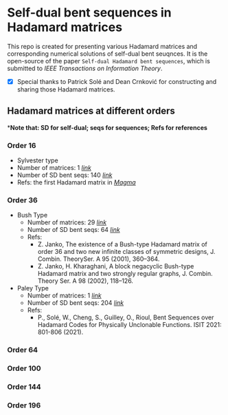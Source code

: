 # Self-dual bent sequences in Hadamard matrices

This repo is created for presenting various Hadamard matrices and corresponding numerical solutions of self-dual bent seuqnces. It is the open-source of the paper `Self-dual Hadamard bent sequences`, which is submitted to *IEEE Transactions on Information Theory*.

- [x] Special thanks to Patrick Solé and Dean Crnković for constructing and sharing those Hadamard matrices.

## Hadamard matrices at different orders

***Note that: SD for self-dual; seqs for sequences; Refs for references**

### Order 16

- Sylvester type
- Number of matrices: 1 [*link*](./Hadamard_matrices/H_n16_eigen4_Sylvester_N1.txt)
- Number of SD bent seqs: 140 [*link*](./bent_sequences/sd_bent_n16_eigen4_Sylvester_N1.log)
- Refs: the first Hadamard matrix in [*Magma*](http://magma.maths.usyd.edu.au/magma/)

### Order 36

- Bush Type
  - Number of matrices: 29 [*link*](./Hadamard_matrices/H_n36_eigen6_Bush_N29.txt)
  - Number of SD bent seqs: 64 [*link*](./bent_sequences/sd_bent_n36_eigen6_Bush_N29.log)
  - Refs: 
    - Z. Janko, The existence of a Bush-type Hadamard matrix of order 36 and two new infinite classes of symmetric designs, J. Combin. TheorySer. A 95 (2001), 360–364.
    - Z. Janko, H. Kharaghani, A block negacyclic Bush-type Hadamard matrix and two strongly regular graphs, J. Combin. Theory Ser. A 98 (2002), 118–126.
- Paley Type
  - Number of matrices: 1 [*link*](./Hadamard_matrices/H_n36_eigen6_Paley_N1.txt)
  - Number of SD bent seqs: 204 [*link*](./bent_sequences/sd_bent_n36_eigen6_Paley_N1.log)
  - Refs: 
    - P., Solé, W., Cheng, S., Guilley, O., Rioul, Bent Sequences over Hadamard Codes for Physically Unclonable Functions. ISIT 2021: 801-806 (2021).

### Order 64

### Order 100

### Order 144

### Order 196
